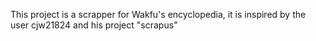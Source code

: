 This project is a scrapper for Wakfu's encyclopedia, it is inspired by the user cjw21824 and his project "scrapus"
